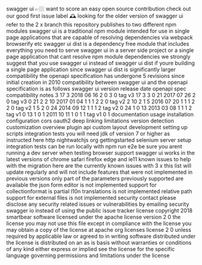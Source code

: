 swagger ui 👉🏼 want to score an easy open source contribution check out our good first issue label 🕰️ looking for the older version of swagger ui refer to the 2 x branch this repository publishes to two different npm modules swagger ui is a traditional npm module intended for use in single page applications that are capable of resolving dependencies via webpack browserify etc swagger ui dist is a dependency free module that includes everything you need to serve swagger ui in a server side project or a single page application that cant resolve npm module dependencies we strongly suggest that you use swagger ui instead of swagger ui dist if youre building a single page application since swagger ui dist is significantly larger compatibility the openapi specification has undergone 5 revisions since initial creation in 2010 compatibility between swagger ui and the openapi specification is as follows swagger ui version release date openapi spec compatibility notes 3 17 3 2018 06 16 2 0 3 0 tag v3 17 3 3 0 21 2017 07 26 2 0 tag v3 0 21 2 2 10 2017 01 04 1 1 1 2 2 0 tag v2 2 10 2 1 5 2016 07 20 1 1 1 2 2 0 tag v2 1 5 2 0 24 2014 09 12 1 1 1 2 tag v2 0 24 1 0 13 2013 03 08 1 1 1 2 tag v1 0 13 1 0 1 2011 10 11 1 0 1 1 tag v1 0 1 documentation usage installation configuration cors oauth2 deep linking limitations version detection customization overview plugin api custom layout development setting up scripts integration tests you will need jdk of version 7 or higher as instructed here http nightwatchjs org gettingstarted selenium server setup integration tests can be run locally with npm run e2e be sure you arent running a dev server when testing browser support swagger ui works in the latest versions of chrome safari firefox edge and ie11 known issues to help with the migration here are the currently known issues with 3 x this list will update regularly and will not include features that were not implemented in previous versions only part of the parameters previously supported are available the json form editor is not implemented support for collectionformat is partial l10n translations is not implemented relative path support for external files is not implemented security contact please disclose any security related issues or vulnerabilities by emailing security swagger io instead of using the public issue tracker license copyright 2018 smartbear software licensed under the apache license version 2 0 the license you may not use this file except in compliance with the license you may obtain a copy of the license at apache org licenses license 2 0 unless required by applicable law or agreed to in writing software distributed under the license is distributed on an as is basis without warranties or conditions of any kind either express or implied see the license for the specific language governing permissions and limitations under the license